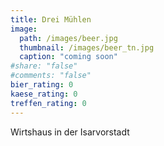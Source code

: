 ```yaml
---
title: Drei Mühlen
image: 
  path: /images/beer.jpg
  thumbnail: /images/beer_tn.jpg
  caption: "coming soon"
#share: "false"
#comments: "false"
bier_rating: 0
kaese_rating: 0
treffen_rating: 0
---
```


Wirtshaus in der Isarvorstadt
